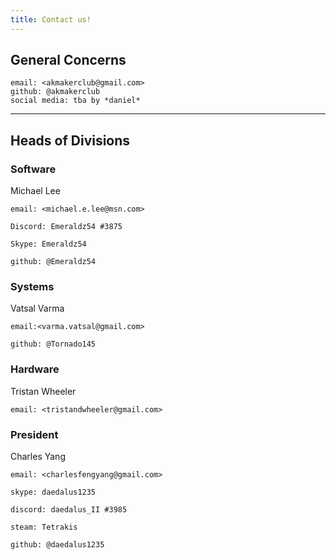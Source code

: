```yaml
---
title: Contact us!
---
```

## General Concerns

    email: <akmakerclub@gmail.com>
    github: @akmakerclub
    social media: tba by *daniel*
    
---

## Heads of Divisions

### Software

Michael Lee

    email: <michael.e.lee@msn.com>
    
    Discord: Emeraldz54 #3875
    
    Skype: Emeraldz54
    
    github: @Emeraldz54
    
### Systems

Vatsal Varma

    email:<varma.vatsal@gmail.com>
    
    github: @Tornado145
    
### Hardware

Tristan Wheeler

    email: <tristandwheeler@gmail.com>
    
### President
Charles Yang

    email: <charlesfengyang@gmail.com>
    
    skype: daedalus1235
    
    discord: daedalus_II #3985
    
    steam: Tetrakis
    
    github: @daedalus1235
